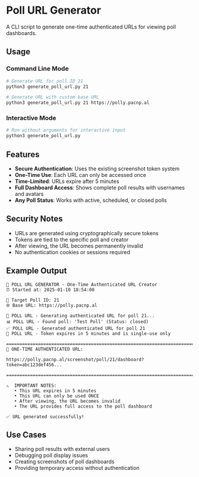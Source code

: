 # Poll URL Generator

A CLI script to generate one-time authenticated URLs for viewing poll dashboards.

## Usage

### Command Line Mode
```bash
# Generate URL for poll ID 21
python3 generate_poll_url.py 21

# Generate URL with custom base URL
python3 generate_poll_url.py 21 https://polly.pacnp.al
```

### Interactive Mode
```bash
# Run without arguments for interactive input
python3 generate_poll_url.py
```

## Features

- **Secure Authentication**: Uses the existing screenshot token system
- **One-Time Use**: Each URL can only be accessed once
- **Time-Limited**: URLs expire after 5 minutes
- **Full Dashboard Access**: Shows complete poll results with usernames and avatars
- **Any Poll Status**: Works with active, scheduled, or closed polls

## Security Notes

- URLs are generated using cryptographically secure tokens
- Tokens are tied to the specific poll and creator
- After viewing, the URL becomes permanently invalid
- No authentication cookies or sessions required

## Example Output

```
🚀 POLL URL GENERATOR - One-Time Authenticated URL Creator
⏰ Started at: 2025-01-10 18:54:00

🎯 Target Poll ID: 21
🌐 Base URL: https://polly.pacnp.al

🔧 POLL URL - Generating authenticated URL for poll 21...
📊 POLL URL - Found poll: 'Test Poll' (Status: closed)
✅ POLL URL - Generated authenticated URL for poll 21
🔐 POLL URL - Token expires in 5 minutes and is single-use only

================================================================================
🔗 ONE-TIME AUTHENTICATED URL:

https://polly.pacnp.al/screenshot/poll/21/dashboard?token=abc123def456...

================================================================================

⚠️  IMPORTANT NOTES:
   • This URL expires in 5 minutes
   • This URL can only be used ONCE
   • After viewing, the URL becomes invalid
   • The URL provides full access to the poll dashboard

✅ URL generated successfully!
```

## Use Cases

- Sharing poll results with external users
- Debugging poll display issues
- Creating screenshots of poll dashboards
- Providing temporary access without authentication
